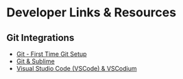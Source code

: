 # Developer Links & Resources

## Git Integrations
- [Git - First Time Git Setup](https://git-scm.com/book/en/v2/Getting-Started-First-Time-Git-Setup)
- [Git & Sublime](https://github.com/timbrel/GitSavvy)
- [Visual Studio Code (VSCode) & VSCodium](https://code.visualstudio.com/docs/sourcecontrol/github)
